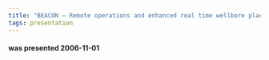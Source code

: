 ```yaml
---
title: "BEACON – Remote operations and enhanced real time wellbore placement through evolving LWD technologies. (Arve K. Thorsen, Baker Hughes INTEQ )"
tags: presentation
---
```

#### was presented 2006-11-01 

